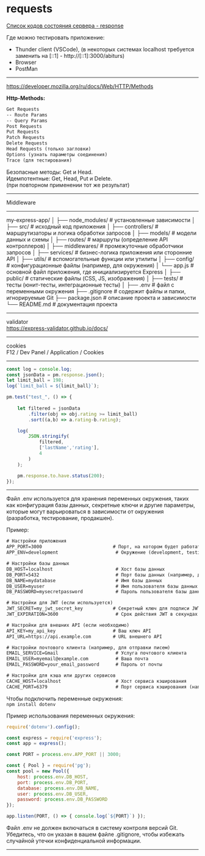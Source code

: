 # requests  

[Список кодов состояния сервера - response](
https://ru.wikipedia.org/wiki/список_кодов_состояния_HTTP)  

Где можно тестировать приложение:  

- Thunder client (VSCode), (в некоторых системах localhost требуется заменить на [::1] - http://[::1]:3000/abiturs)  
- Browser  
- PostMan  

---  

https://developer.mozilla.org/ru/docs/Web/HTTP/Methods  

**Http-Methods:**  

```txt
Get Requests
-- Route Params
-- Query Params
Post Requests
Put Requests
Patch Requests
Delete Requests
Head Requests (только загловки)  
Options (узнать параметры соединения)  
Trace (для тестирования)  
```

Безопасные методы: Get и Head.  
Идемпотентные: Get, Head, Put и Delete.  
(при повторном применении тот же результат)  

---  

Middleware

---  

my-express-app/
│
├── node_modules/          # установленные зависимости
│
├── src/                   # исходный код приложения
│   ├── controllers/       # маршрутизаторы и логика обработки запросов
│   ├── models/            # модели данных и схемы
│   ├── routes/            # маршруты (определение API контроллеров)
│   ├── middlewares/       # промежуточные обработчики запросов
│   ├── services/          # бизнес-логика приложения или сторонние API
│   ├── utils/             # вспомогательные функции или утилиты
│   ├── config/            # конфигурационные файлы (например, для окружения)
│   └── app.js             # основной файл приложения, где инициализируется Express
│
├── public/                # статические файлы (CSS, JS, изображения)
│
├── tests/                 # тесты (юнит-тесты, интеграционные тесты)
│
├── .env                   # файл с переменными окружения
├── .gitignore             # содержит файлы и папки, игнорируемые Git
├── package.json           # описание проекта и зависимости
└── README.md              # документация проекта

---  

validator  
https://express-validator.github.io/docs/  

---  

cookies  
F12 / Dev Panel / Application / Cookies  

---  

```js
const log = console.log; 
const jsonData = pm.response.json();
let limit_ball = 198;
log(`limit_ball = ${limit_ball}`);

pm.test("test_", () => {
   
    let filtered = jsonData
        .filter(obj => obj.rating >= limit_ball)
        .sort((a,b) => a.rating-b.rating);

    log(
        JSON.stringify(
            filtered, 
            ['lastName','rating'], 
            4
        )
    );

    pm.response.to.have.status(200); 
});
```

---  

Файл .env используется для хранения переменных окружения, таких как конфигурация базы данных, секретные ключи и другие параметры, которые могут варьироваться в зависимости от окружения (разработка, тестирование, продакшен).  

Пример:  

```txt
# Настройки приложения
APP_PORT=3000                          # Порт, на котором будет работать приложение
APP_ENV=development                     # Окружение (development, testing, production)

# Настройки базы данных
DB_HOST=localhost                       # Хост базы данных
DB_PORT=5432                            # Порт базы данных (например, для PostgreSQL)
DB_NAME=mydatabase                      # Имя базы данных
DB_USER=myuser                          # Имя пользователя базы данных
DB_PASSWORD=mysecretpassword            # Пароль пользователя базы данных

# Настройки для JWT (если используется)
JWT_SECRET=my_jwt_secret_key           # Секретный ключ для подписи JWT
JWT_EXPIRATION=3600                     # Срок действия JWT в секундах (1 час)

# Настройки для внешних API (если необходимо)
API_KEY=my_api_key                     # Ваш ключ API
API_URL=https://api.example.com        # URL внешнего API

# Настройки почтового клиента (например, для отправки писем)
EMAIL_SERVICE=Gmail                     # Услуга почтового клиента
EMAIL_USER=myemail@example.com          # Ваша почта
EMAIL_PASSWORD=your_email_password      # Пароль от почты

# Настройки для кэша или других сервисов
CACHE_HOST=localhost                    # Хост сервиса кэширования
CACHE_PORT=6379                         # Порт сервиса кэширования (например, для Redis)
```

Чтобы подключить переменные окружения:  
`npm install dotenv`  

Пример использования переменных окружения:  

```js
require('dotenv').config();

const express = require('express');
const app = express();

const PORT = process.env.APP_PORT || 3000;

const { Pool } = require('pg');
const pool = new Pool({
    host: process.env.DB_HOST,
    port: process.env.DB_PORT,
    database: process.env.DB_NAME,
    user: process.env.DB_USER,
    password: process.env.DB_PASSWORD
});

app.listen(PORT, () => { console.log(`${PORT}`) });
```

Файл .env не должен включаться в систему контроля версий Git. Убедитесь, что он указан в вашем файле .gitignore, чтобы избежать случайной утечки конфиденциальной информации.  

---  
